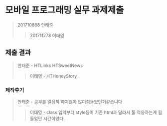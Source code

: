 # 모바일 프로그래밍 실무 과제제출
>201710868 안태준
>>201711278 이태영


## 제출 결과
>안태준 - HTLinks  HTSweetNews
>>이태영 - HTHoneyStory

### 제작후기

>안태준 - 공부를 열심히 하지않아 많이힘들었던거같습니다
>>이태영 - class 입력부터 style등이 기존 html과 달라서 툴 적응하는게 힘들었던 시간이었다.
